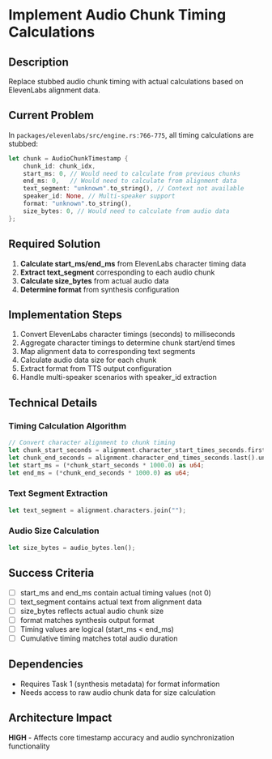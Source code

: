 # Implement Audio Chunk Timing Calculations

## Description
Replace stubbed audio chunk timing with actual calculations based on ElevenLabs alignment data.

## Current Problem
In `packages/elevenlabs/src/engine.rs:766-775`, all timing calculations are stubbed:

```rust
let chunk = AudioChunkTimestamp {
    chunk_id: chunk_idx,
    start_ms: 0, // Would need to calculate from previous chunks
    end_ms: 0,   // Would need to calculate from alignment data
    text_segment: "unknown".to_string(), // Context not available
    speaker_id: None, // Multi-speaker support
    format: "unknown".to_string(),
    size_bytes: 0, // Would need to calculate from audio data
};
```

## Required Solution
1. **Calculate start_ms/end_ms** from ElevenLabs character timing data
2. **Extract text_segment** corresponding to each audio chunk
3. **Calculate size_bytes** from actual audio data
4. **Determine format** from synthesis configuration

## Implementation Steps
1. Convert ElevenLabs character timings (seconds) to milliseconds
2. Aggregate character timings to determine chunk start/end times
3. Map alignment data to corresponding text segments
4. Calculate audio data size for each chunk
5. Extract format from TTS output configuration
6. Handle multi-speaker scenarios with speaker_id extraction

## Technical Details
### Timing Calculation Algorithm
```rust
// Convert character alignment to chunk timing
let chunk_start_seconds = alignment.character_start_times_seconds.first().unwrap_or(&0.0);
let chunk_end_seconds = alignment.character_end_times_seconds.last().unwrap_or(&0.0);
let start_ms = (*chunk_start_seconds * 1000.0) as u64;
let end_ms = (*chunk_end_seconds * 1000.0) as u64;
```

### Text Segment Extraction
```rust
let text_segment = alignment.characters.join("");
```

### Audio Size Calculation
```rust
let size_bytes = audio_bytes.len();
```

## Success Criteria
- [ ] start_ms and end_ms contain actual timing values (not 0)
- [ ] text_segment contains actual text from alignment data
- [ ] size_bytes reflects actual audio chunk size
- [ ] format matches synthesis output format
- [ ] Timing values are logical (start_ms < end_ms)
- [ ] Cumulative timing matches total audio duration

## Dependencies
- Requires Task 1 (synthesis metadata) for format information
- Needs access to raw audio chunk data for size calculation

## Architecture Impact
**HIGH** - Affects core timestamp accuracy and audio synchronization functionality